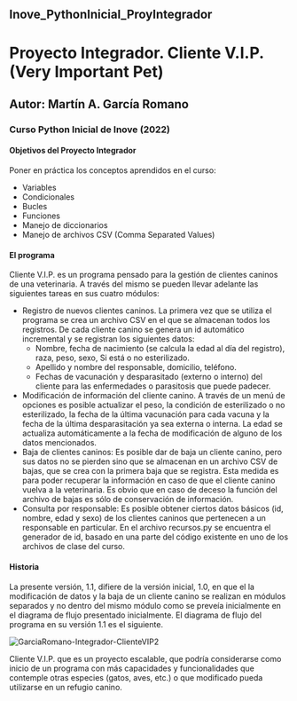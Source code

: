 ## Inove_PythonInicial_ProyIntegrador
# Proyecto Integrador. Cliente V.I.P. (Very Important Pet)
## Autor: Martín A. García Romano
### Curso Python Inicial de Inove (2022)

#### Objetivos del Proyecto Integrador
Poner en práctica los conceptos aprendidos en el curso:
- Variables
- Condicionales
- Bucles
- Funciones
- Manejo de diccionarios
- Manejo de archivos CSV (Comma Separated Values)

#### El programa
Cliente V.I.P. es un programa pensado para la gestión de clientes caninos de una veterinaria. A través del mismo se pueden llevar adelante las siguientes tareas en sus cuatro módulos:
- Registro de nuevos clientes caninos. La primera vez que se utiliza el programa se crea un archivo CSV en el que se almacenan todos los registros. De cada cliente canino se genera un id automático incremental y se registran los siguientes datos:
  * Nombre, fecha de nacimiento (se calcula la edad al día del registro), raza, peso, sexo, Si está o no esterilizado.
  * Apellido y nombre del responsable, domicilio, teléfono.
  * Fechas de vacunación y desparasitado (externo o interno) del cliente para las enfermedades o parasitosis que puede padecer.
- Modificación de información del cliente canino. A través de un menú de opciones es posible actualizar el peso, la condición de esterilizado o no esterilizado, la fecha de la última vacunación para cada vacuna y la fecha de la última desparasitación ya sea externa o interna. La edad se actualiza automáticamente a la fecha de modificación de alguno de los datos mencionados.
- Baja de clientes caninos: Es posible dar de baja un cliente canino, pero sus datos no se pierden sino que se almacenan en un archivo CSV de bajas, que se crea con la primera baja que se registra. Esta medida es para poder recuperar la información en caso de que el cliente canino vuelva a la veterinaria. Es obvio que en caso de deceso la función del archivo de bajas es sólo de conservación de información.
- Consulta por responsable: Es posible obtener ciertos datos básicos (id, nombre, edad y sexo) de los clientes caninos que pertenecen a un responsable en particular.
En el archivo recursos.py se encuentra el generador de id, basado en una parte del código existente en uno de los archivos de clase del curso.

#### Historia
La presente versión, 1.1, difiere de la versión inicial, 1.0, en que el la modificación de datos y la baja de un cliente canino se realizan en módulos separados y no dentro del mismo módulo como se preveía inicialmente en el diagrama de flujo presentado inicialmente.
El diagrama de flujo del programa en su versión 1.1 es el siguiente.

![GarciaRomano-Integrador-ClienteVIP2](https://user-images.githubusercontent.com/105550751/185957522-76e9196f-fbc4-4334-8e75-0d7dc5a450cd.png)

Cliente V.I.P. que es un proyecto escalable, que podría considerarse como inicio de un programa con más capacidades y funcionalidades que contemple otras especies (gatos, aves, etc.) o que modificado pueda utilizarse en un refugio canino.
